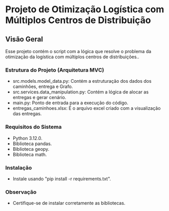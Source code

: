 # Projeto de Otimização Logística com Múltiplos Centros de Distribuição
## Visão Geral
Esse projeto contém o script com a lógica que resolve o problema da otimização da logística com múltiplos centros de distribuições..
### Estrutura do Projeto (Arquitetura MVC)
* src.models.model_data.py: Contém a estruturação dos dados dos caminhões, entrega e Grafo.<br>
* src.services.data_manipulation.py: Contém a lógica de alocar as entregas e gerar cenário.<br>
* main.py: Ponto de entrada para a execução do código.<br>
* entregas_caminhoes.xlsx: É o arquivo excel criado com a visualização das entregas.

### Requisitos do Sistema
* Python 3.12.0.
* Biblioteca pandas.
* Biblioteca geopy.
* Biblioteca math.

### Instalação
* Instale usando "pip install -r requirements.txt".

### Observação
* Certifique-se de instalar corretamente as bibliotecas.